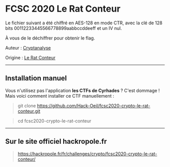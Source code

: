 # FCSC 2020 Le Rat Conteur

Le fichier suivant a été chiffré en AES-128 en mode CTR, avec la clé de 128 bits 00112233445566778899aabbccddeeff et un IV nul.

À vous de le déchiffrer pour obtenir le flag.


Auteur : [Cryptanalyse](https://twitter.com/Cryptanalyse)

Origine : [Le Rat Conteur](https://hackropole.fr/fr/challenges/crypto/fcsc2020-crypto-le-rat-conteur/)


-----------

## Installation manuel
Vous n'utilisez pas l'application **les CTFs de Cyrhades** ? C'est dommage !
Mais voici comment installer ce CTF manuellement :

> git clone https://github.com/Hack-Oeil/fcsc2020-crypto-le-rat-conteur.git

> cd fcsc2020-crypto-le-rat-conteur


-----------

## Sur le site officiel hackropole.fr
> https://hackropole.fr/fr/challenges/crypto/fcsc2020-crypto-le-rat-conteur/